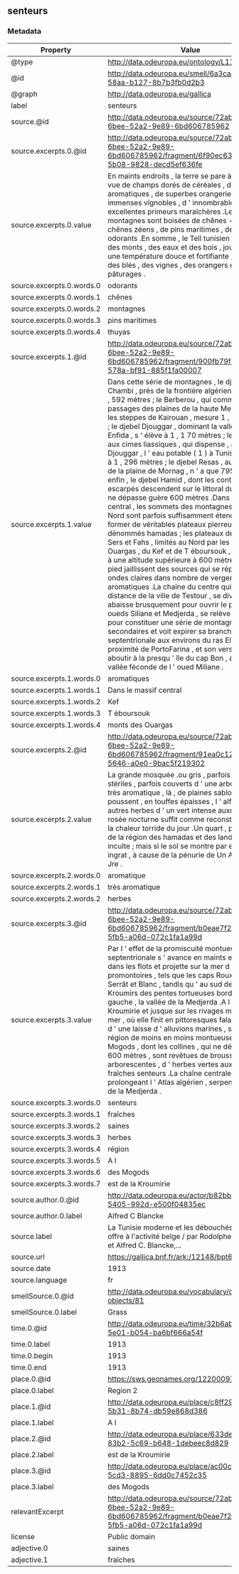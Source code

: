 ## senteurs

### Metadata

| Property | Value |
| -------- | ----- |
| @type | http://data.odeuropa.eu/ontology/L11_Smell |
| @id | http://data.odeuropa.eu/smell/6a3caa23-8131-58aa-b127-8b7b3fb0d2b3 |
| @graph | http://data.odeuropa.eu/gallica |
| label | senteurs |
| source.@id | http://data.odeuropa.eu/source/72abb7ad-6bee-52a2-9e89-6bd606785962 |
| source.excerpts.0.@id | http://data.odeuropa.eu/source/72abb7ad-6bee-52a2-9e89-6bd606785962/fragment/6f90ec63-5222-5b08-9828-decd5ef636fe |
| source.excerpts.0.value | En maints endroits , la terre se pare à perte de vue de champs dorés de céréales , de vergers aromatiques , de superbes orangeries , d ' immenses vignobles , d ' innombrables enclos d ' excellentes primeurs maraîchères .Les montagnes sont boisées de chênes - lièges , de chênes zéens , de pins maritimes , de thuyas odorants .En somme , le Tell tunisien , contrée des monts , des eaux et des bois , jouissant d ' une température douce et fortifiante , est le pays des blés , des vignes , des orangers et des pâturages . |
| source.excerpts.0.words.0 | odorants |
| source.excerpts.0.words.1 | chênes |
| source.excerpts.0.words.2 | montagnes |
| source.excerpts.0.words.3 | pins maritimes |
| source.excerpts.0.words.4 | thuyas |
| source.excerpts.1.@id | http://data.odeuropa.eu/source/72abb7ad-6bee-52a2-9e89-6bd606785962/fragment/900fb79f-6892-578a-bf91-885f1fa00007 |
| source.excerpts.1.value | Dans cette série de montagnes , le djebel Chambi , près de la frontière algérienne , atteint 1 , 592 mètres ; le Berberou , qui commande les passages des plaines de la haute Medjerda vers les steppes de Kairouan , mesure 1 , 480 mètres ; le djebel Djouggar , dominant la vallée de l ' Enfida , s ' élève à 1 , 1 70 mètres ; le Zaghouan , aux cimes liassiques , qui dispense , avec le Djouggar , l ' eau potable ( 1 ) à Tunis , se dresse à 1 , 296 mètres ; le djebel Resas , au - dessus de la plaine de Mornag , n ' a que 795 mètres ; enfin , le djebel Hamid , dont les contre - bas escarpés descendent sur le littoral du cap Bon , ne dépasse guère 600 mètres .Dans le massif central , les sommets des montagnes du versant Nord sont parfois suffisamment étendus pour former de véritables plateaux pierreux , dénommés hamadas ; les plateaux de Zouarine , Sers et Fahs , limités au Nord par les monts des Ouargas , du Kef et de T éboursouk , se trouvent à une altitude supérieure à 600 mètres ; à leur pied jaillissent des sources qui se répandent en ondes claires dans nombre de vergers aromatiques .La chaîne du centre qui , à peu de distance de la ville de Testour , se divise et s ' abaisse brusquement pour ouvrir le passage aux oueds Siliane et Medjerda , se relève ensuite pour constituer une série de montagnes plutôt secondaires et voit expirer sa branche septentrionale aux environs du ras El Djebel , à proximité de PortoFarina , et son versant Sud aboutir à la presqu ' île du cap Bon , au delà de la vallée féconde de l ' oued Miliane . |
| source.excerpts.1.words.0 | aromatiques |
| source.excerpts.1.words.1 | Dans le massif central |
| source.excerpts.1.words.2 | Kef |
| source.excerpts.1.words.3 | T éboursouk |
| source.excerpts.1.words.4 | monts des Ouargas |
| source.excerpts.2.@id | http://data.odeuropa.eu/source/72abb7ad-6bee-52a2-9e89-6bd606785962/fragment/91ea0c12-14ed-5646-a0e0-9bac5f219302 |
| source.excerpts.2.value | La grande mosquée .ou gris , parfois nus et stériles , parfois couverts d ' une arborescence très aromatique , là , de plaines sablonneuses où poussent , en touffes épaisses , l ' alfa et d ' autres herbes d ' un vert intense auxquels la rosée nocturne suffit comme reconstituant après la chaleur torride du jour .Un quart , peut - être , de la région des hamadas et des landes est inculte ; mais si le sol se montre par endroits ingrat , à cause de la pénurie de Un Arabe ÏÇp Jre . |
| source.excerpts.2.words.0 | aromatique |
| source.excerpts.2.words.1 | très aromatique |
| source.excerpts.2.words.2 | herbes |
| source.excerpts.3.@id | http://data.odeuropa.eu/source/72abb7ad-6bee-52a2-9e89-6bd606785962/fragment/b0eae7f2-421f-5fb5-a06d-072c1fa1a99d |
| source.excerpts.3.value | Par l ' effet de la promiscuité montueuse , la côte septentrionale s ' avance en maints endroits dans les flots et projette sur la mer d ' importants promontoires , tels que les caps Roux , Negro , Serrât et Blanc , tandis qu ' au sud des monts Kroumirs des pentes tortueuses bordent , à gauche , la vallée de la Medjerda .A l ' est de la Kroumirie et jusque sur les rivages mêmes de la mer , où elle finit en pittoresques falaises longées d ' une laisse d ' alluvions marines , s ' étend la région de moins en moins montueuse des Mogods , dont les collines , qui ne dépassent pas 600 mètres , sont revêtues de broussailles arborescentes , d ' herbes vertes aux saines et fraîches senteurs .La chaîne centrale , prolongeant l ' Atlas algérien , serpente au sud de la Medjerda . |
| source.excerpts.3.words.0 | senteurs |
| source.excerpts.3.words.1 | fraîches |
| source.excerpts.3.words.2 | saines |
| source.excerpts.3.words.3 | herbes |
| source.excerpts.3.words.4 | région |
| source.excerpts.3.words.5 | A l |
| source.excerpts.3.words.6 | des Mogods |
| source.excerpts.3.words.7 | est de la Kroumirie |
| source.author.0.@id | http://data.odeuropa.eu/actor/b82bbcc7-8497-5405-992d-e500f04835ec |
| source.author.0.label | Alfred C Blancke |
| source.label | La Tunisie moderne et les débouchés qu'elle offre à l'activité belge / par Rodolphe Van Loo,... et Alfred C. Blancke,... |
| source.url | https://gallica.bnf.fr/ark:/12148/bpt6k62018727 |
| source.date | 1913 |
| source.language | fr |
| smellSource.0.@id | http://data.odeuropa.eu/vocabulary/olfactory-objects/81 |
| smellSource.0.label | Grass |
| time.0.@id | http://data.odeuropa.eu/time/32b6ab38-a8c1-5e01-b054-ba6bf666a54f |
| time.0.label | 1913 |
| time.0.begin | 1913 |
| time.0.end | 1913 |
| place.0.@id | https://sws.geonames.org/12200097/ |
| place.0.label | Region 2 |
| place.1.@id | http://data.odeuropa.eu/place/c8ff292e-8b9c-5b31-8b74-db59e868d386 |
| place.1.label | A l |
| place.2.@id | http://data.odeuropa.eu/place/633de058-83b2-5c69-b648-1debeec8d829 |
| place.2.label | est de la Kroumirie |
| place.3.@id | http://data.odeuropa.eu/place/ac00ca59-7e44-5cd3-8895-6dd0c7452c35 |
| place.3.label | des Mogods |
| relevantExcerpt | http://data.odeuropa.eu/source/72abb7ad-6bee-52a2-9e89-6bd606785962/fragment/b0eae7f2-421f-5fb5-a06d-072c1fa1a99d |
| license | Public domain |
| adjective.0 | saines |
| adjective.1 | fraîches |
